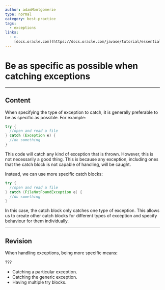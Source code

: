 ```yaml
---
author: adamMontgomerie
type: normal
category: best-practice
tags:
  - exceptions
links:
  - >-
    [docs.oracle.com](https://docs.oracle.com/javase/tutorial/essential/exceptions/advantages.html){website}
---
```


# Be as specific as possible when catching exceptions


---

## Content

When specifying the type of exception to catch, it is generally preferable to be as specific as possible. For example:

```java
try {
  //open and read a file
} catch (Exception e) {
  //do something
}
```

This code will catch any kind of exception that is thrown. However, this is not necessarily a good thing. This is because any exception, including ones that the catch block is not capable of handling, will be caught.

Instead, we can use more specific catch blocks:

```java
try {
  //open and read a file
} catch (FileNotFoundException e) {
  //do something
}
```

In this case, the catch block only catches one type of exception. This allows us to create other catch blocks for different types of exception and specify behaviour for them individually.


---

## Revision

When handling exceptions, being more specific means:

???

- Catching a particular exception.
- Catching the generic exception.
- Having multiple try blocks.
